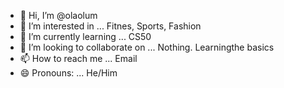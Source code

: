 - 👋 Hi, I’m @olaolum
- 👀 I’m interested in ... Fitnes, Sports, Fashion
- 🌱 I’m currently learning ... CS50
- 💞️ I’m looking to collaborate on ... Nothing. Learningthe basics
- 📫 How to reach me ... Email
- 😄 Pronouns: ... He/Him


<!---
olaolum/olaolum is a ✨ special ✨ repository because its `README.md` (this file) appears on your GitHub profile.
You can click the Preview link to take a look at your changes.
--->
